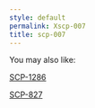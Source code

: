 ```yaml
---
style: default
permalink: Xscp-007
title: scp-007
---
```

You may also like:

[SCP-1286](http://scp-wiki.net/scp-1286)

[SCP-827](http://scp-wiki.net/scp-827)
